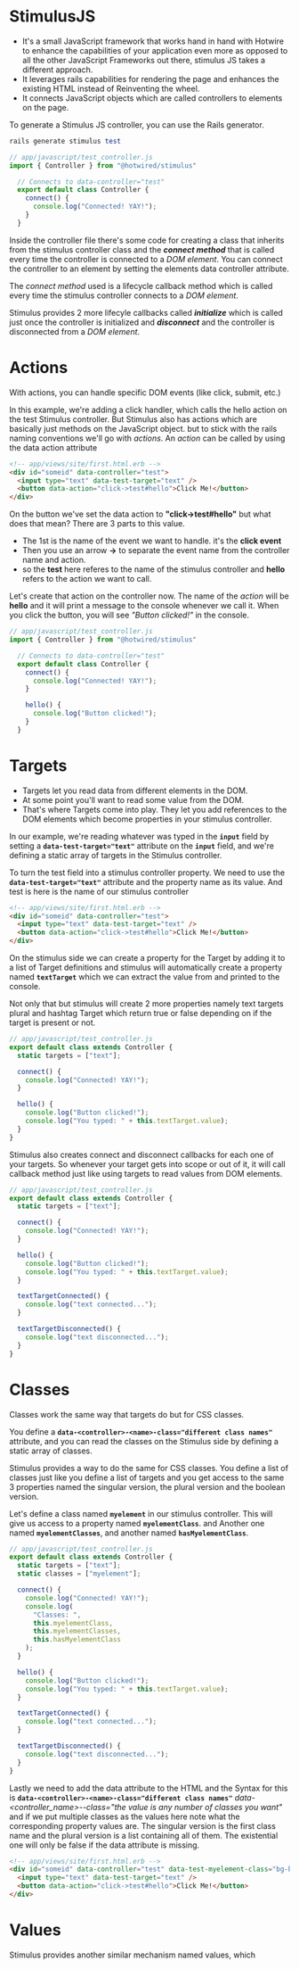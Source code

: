 # StimulusJS
- It's a small JavaScript framework that works hand in hand with Hotwire to enhance the capabilities of your application even more as opposed to all the other JavaScript Frameworks out there, stimulus JS takes a different approach.
- It leverages rails capabilities for rendering the page and enhances the existing HTML instead of Reinventing the wheel.
- It connects JavaScript objects which are called controllers to elements on the page.

To generate a Stimulus JS controller, you can use the Rails generator.
```ruby
rails generate stimulus test
```
```javascript
// app/javascript/test_controller.js
import { Controller } from "@hotwired/stimulus"

  // Connects to data-controller="test"
  export default class Controller {
    connect() {
      console.log("Connected! YAY!");
    }
  }
```
Inside the controller file there's some code for creating a class that inherits from the stimulus controller class and the _**connect method**_ that is called every time the controller is connected to a _DOM element_. You can connect the controller to an element by setting the elements data controller attribute.

The _connect method_ used is a lifecycle callback method which is called every time the stimulus controller connects to a _DOM element_.

Stimulus provides 2 more lifecyle callbacks called _**initialize**_ which is called just once the controller is initialized and _**disconnect**_ and the controller is disconnected from a _DOM element_.

# Actions
With actions, you can handle specific DOM events (like click, submit, etc.)

In this example, we're adding a click handler, which calls the hello action on the test Stimulus controller.
But Stimulus also has actions which are basically just methods on the JavaScript object. but to stick with the rails naming conventions we'll go with _actions_. An _action_ can be called by using the data action attribute
```html
<!-- app/views/site/first.html.erb -->
<div id="someid" data-controller="test">
  <input type="text" data-test-target="text" />
  <button data-action="click->test#hello">Click Me!</button>
</div>
```
On the button we've set the data action to **"click->test#hello"** but what does that mean? There are 3 parts to this value.
- The 1st is the name of the event we want to handle. it's the **click event**
- Then you use an arrow **->** to separate the event name from the controller name and action.
- so the **test** here referes to the name of the stimulus controller and **hello** refers to the action we want to call.

Let's create that action on the controller now. The name of the _action_ will be **hello** and it will print a message to the console whenever we call it. When you click the button, you will see _"Button clicked!"_ in the console.
```javascript
// app/javascript/test_controller.js
import { Controller } from "@hotwired/stimulus"

  // Connects to data-controller="test"
  export default class Controller {
    connect() {
      console.log("Connected! YAY!");
    }

    hello() {
      console.log("Button clicked!");
    }
  }
```
# Targets
- Targets let you read data from different elements in the DOM.
- At some point you'll want to read some value from the DOM.
- That's where Targets come into play. They let you add references to the DOM elements which become properties in your stimulus controller.

In our example, we're reading whatever was typed in the **```input```** field by setting a **```data-test-target="text"```** attribute on the **```input```** field, and we're defining a static array of targets in the Stimulus controller.

To turn the test field into a stimulus controller property. We need to use the **```data-test-target="text"```** attribute and the property name as its value. And test is here is the name of our stimulus controller
```html
<!-- app/views/site/first.html.erb -->
<div id="someid" data-controller="test">
  <input type="text" data-test-target="text" />
  <button data-action="click->test#hello">Click Me!</button>
</div>
```
On the stimulus side we can create a property for the Target by adding it to a list of Target definitions and stimulus will automatically create a property named **```textTarget```** which we can extract the value from and printed to the console.

Not only that but stimulus will create 2 more properties namely text targets plural and hashtag Target which return true or false depending on if the target is present or not.
```javascript
// app/javascript/test_controller.js
export default class extends Controller {
  static targets = ["text"];

  connect() {
    console.log("Connected! YAY!");
  }

  hello() {
    console.log("Button clicked!");
    console.log("You typed: " + this.textTarget.value);
  }
}
```
Stimulus also creates connect and disconnect callbacks for each one of your targets. So whenever your target gets into scope or out of it, it will call callback method just like using targets to read values from DOM elements.
```javascript
// app/javascript/test_controller.js
export default class extends Controller {
  static targets = ["text"];

  connect() {
    console.log("Connected! YAY!");
  }

  hello() {
    console.log("Button clicked!");
    console.log("You typed: " + this.textTarget.value);
  }

  textTargetConnected() {
    console.log("text connected...");
  }

  textTargetDisconnected() {
    console.log("text disconnected...");
  }
}  
```
# Classes
Classes work the same way that targets do but for CSS classes.

You define a **```data-<controller>-<name>-class="different class names"```** attribute, and you can read the classes on the Stimulus side by defining a static array of classes.

Stimulus provides a way to do the same for CSS classes. You define a list of classes just like you define a list of targets and you get access to the same 3 properties named the singular version, the plural version and the boolean version.

Let's define a class named **```myelement```** in our stimulus controller. This will give us access to a property named **```myelementClass```**. and Another one named **```myelementClasses```**, and another named **```hasMyelementClass```**.
```javascript
// app/javascript/test_controller.js
export default class extends Controller {
  static targets = ["text"];
  static classes = ["myelement"];

  connect() {
    console.log("Connected! YAY!");
    console.log(
      "Classes: ",
      this.myelementClass,
      this.myelementClasses,
      this.hasMyelementClass
    );
  }

  hello() {
    console.log("Button clicked!");
    console.log("You typed: " + this.textTarget.value);
  }

  textTargetConnected() {
    console.log("text connected...");
  }

  textTargetDisconnected() {
    console.log("text disconnected...");
  }
}  
```
Lastly we need to add the data attribute to the HTML and the Syntax for this is **```data-<controller>-<name>-class="different class names"```** _data-<controller_name>-<the name you put in your stimulus controller>-class="the value is any number of classes you want"_ and if we put multiple classes as the values here note what the corresponding property values are. The singular version is the first class name and the plural version is a list containing all of them. The existential one will only be false if the data attribute is missing.
```HTML
<!-- app/views/site/first.html.erb -->
<div id="someid" data-controller="test" data-test-myelement-class="bg-black mt-4">
  <input type="text" data-test-target="text" />
  <button data-action="click->test#hello">Click Me!</button>
</div>
```

# Values
Stimulus provides another similar mechanism named values, which
